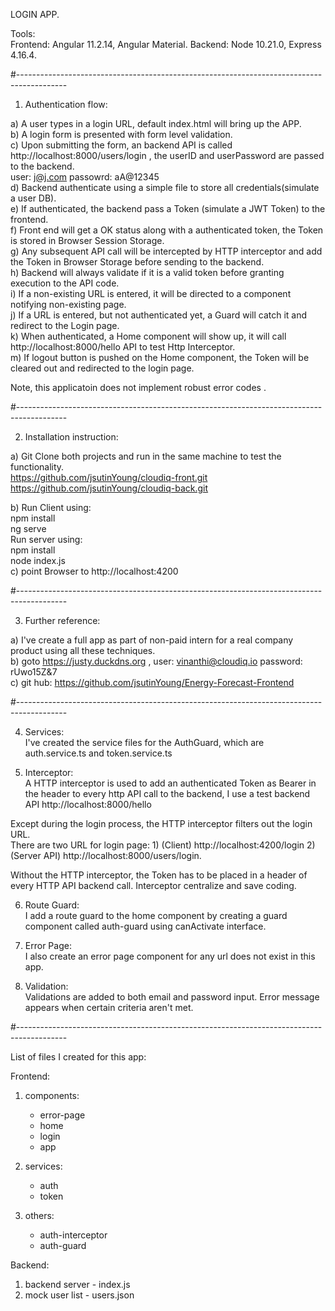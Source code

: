 LOGIN APP. 
  
Tools:  
Frontend: Angular 11.2.14, Angular Material. 
Backend: Node 10.21.0, Express 4.16.4. 
  
#------------------------------------------------------------------------------------------
  
1. Authentication flow:
  
a) A user types in a login URL, default index.html will bring up the APP.  
b) A login form is presented with form level validation.  
c) Upon submitting the form, an backend API is called http://localhost:8000/users/login , the userID and userPassword are passed to the backend.  
   user: j@j.com    passowrd: aA@12345  
d) Backend authenticate using a simple file to store all credentials(simulate a user DB).  
e) If authenticated, the backend pass a Token (simulate a JWT Token) to the frontend.  
f) Front end will get a OK status along with a authenticated token, the Token is stored in Browser Session Storage.  
g) Any subsequent API call will be intercepted by HTTP interceptor and add the Token in Browser Storage before sending to the backend.  
h) Backend will always validate if it is a valid token before granting execution to the API code.  
i) If a non-existing URL is entered, it will be directed to a component notifying non-existing page.  
j) If a URL is entered, but not authenticated yet, a Guard will catch it and redirect to the Login page.  
k) When authenticated, a Home component will show up, it will call http://localhost:8000/hello API to test Http Interceptor.  
m) If logout button is pushed on the Home component, the Token will be cleared out and redirected to the login page.  
  
Note, this applicatoin does not implement robust error codes .  
  
#------------------------------------------------------------------------------------------
  
2. Installation instruction:
  
a) Git Clone both projects and run in the same machine to test the functionality.  
https://github.com/jsutinYoung/cloudiq-front.git  
https://github.com/jsutinYoung/cloudiq-back.git  
  
b) Run Client using:  
     npm install    
     ng serve   
   Run server using:   
     npm install   
     node index.js    
c) point Browser to http://localhost:4200  
  
#------------------------------------------------------------------------------------------
  
3. Further reference:  
  
a) I've create a full app as part of non-paid intern for a real company product using all these techniques.  
b) goto https://justy.duckdns.org , user: vinanthi@cloudiq.io password: rUwo15Z&7   
c) git hub: https://github.com/jsutinYoung/Energy-Forecast-Frontend  
  
#------------------------------------------------------------------------------------------
  
4. Services:  
   I've created the service files for the AuthGuard, which are auth.service.ts and token.service.ts  
  
5. Interceptor:  
   A HTTP interceptor is used to add an authenticated Token as Bearer in the header to every http API call to the backend, I use a test backend API http://localhost:8000/hello  
  
Except during the login process, the HTTP interceptor filters out the login URL.  
There are two URL for login page: 1) (Client) http://localhost:4200/login 2)(Server API) http://localhost:8000/users/login.  
  
Without the HTTP interceptor, the Token has to be placed in a header of every HTTP API backend call. Interceptor centralize and save coding.  
  
6. Route Guard:  
   I add a route guard to the home component by creating a guard component called auth-guard using canActivate interface.  
  
7. Error Page:  
   I also create an error page component for any url does not exist in this app.  
  
8. Validation:  
   Validations are added to both email and password input. Error message appears when certain criteria aren't met.  
  
#------------------------------------------------------------------------------------------
  
List of files I created for this app:  
  
Frontend:  
  
1. components:  
  
   - error-page     
   - home  
   - login   
   - app  
  
2. services:  
  
   - auth  
   - token   
   
3. others:  
   - auth-interceptor  
   - auth-guard  
  
Backend:  
  
1. backend server - index.js  
2. mock user list - users.json  
